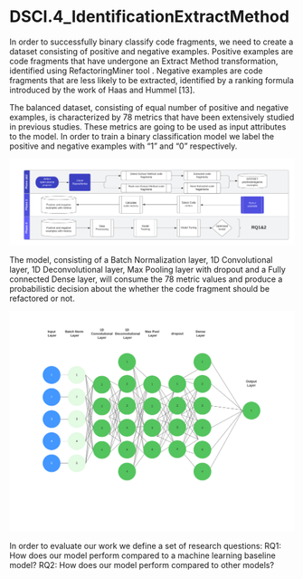 # DSCI.4_IdentificationExtractMethod

In order to successfully binary classify code fragments, we need to create a dataset consisting of positive and negative examples. Positive examples are code fragments that have undergone an Extract Method transformation, identified using RefactoringMiner tool . Negative examples are code fragments that are less likely to be extracted, identified by a ranking formula introduced by the work of Haas and Hummel [13].


The balanced dataset, consisting of equal number of positive and negative examples, is characterized by 78 metrics that have been extensively studied in previous studies. These metrics are going to be used as input attributes to the model. In order to train a binary classification model we label the positive and negative examples with “1” and “0” respectively.

![](assets/Code_duplicate_extractionCurrent.png)

The model, consisting of a Batch Normalization layer, 1D Convolutional layer, 1D Deconvolutional layer, Max Pooling layer with dropout and a Fully connected Dense layer, will consume the 78 metric values and produce a probabilistic decision about the whether the code fragment should be refactored or not.

![](assets/model.png)

In order to evaluate our work we define a set of research questions:
RQ1: How does our model perform compared to a machine learning baseline model?
RQ2: How does our model perform compared to other models?

